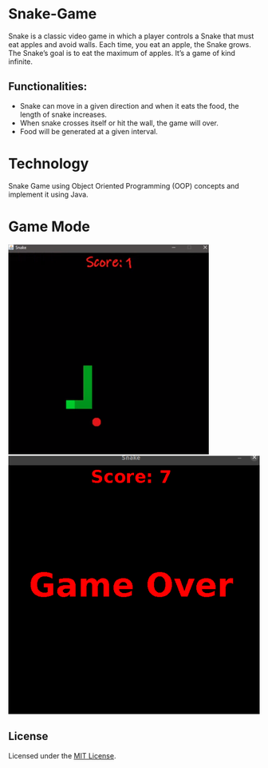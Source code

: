 # Snake-Game
Snake is a classic video game in which a player controls a Snake that must eat apples and avoid walls. Each time, you eat an apple, the Snake grows. The Snake’s goal is to eat the maximum of apples. It’s a game of kind infinite.

## Functionalities:
* Snake can move in a given direction and when it eats the food, the length of snake increases. 
* When snake crosses itself or hit the wall, the game will over. 
* Food will be generated at a given interval.

# Technology
Snake Game using Object Oriented Programming (OOP) concepts and implement it using Java.

# Game Mode
![img](img/1.png)
![img](img/2.png)

## License
Licensed under the [MIT License](LICENSE).
